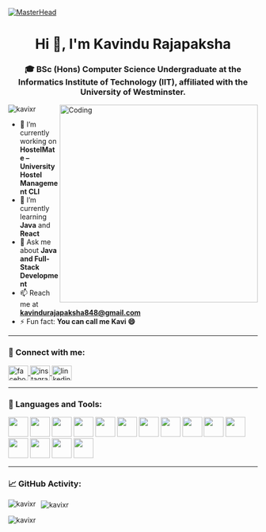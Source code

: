 [![MasterHead](https://firebasestorage.googleapis.com/v0/b/flexi-coding.appspot.com/o/dempgi7-520f8d5f-63d4-4453-8822-dbc149ae27f8.gif?alt=media&token=91c0c7b2-93c3-4029-b011-1a8703c5730d)](https://github.com/kavixr)

<h1 align="center">Hi 👋, I'm Kavindu Rajapaksha</h1>
<h3 align="center">🎓 BSc (Hons) Computer Science Undergraduate at the Informatics Institute of Technology (IIT), affiliated with the University of Westminster.</h3>

<img align="right" alt="Coding" width="400" src="https://cdn.dribbble.com/users/1162077/screenshots/3848914/programmer.gif">

<p align="left">
  <img src="https://komarev.com/ghpvc/?username=kavixr&label=Profile%20views&color=0e75b6&style=flat" alt="kavixr" />
</p>

- 🔭 I’m currently working on **HostelMate – University Hostel Management CLI**  
- 🌱 I’m currently learning **Java** and **React**  
- 💬 Ask me about **Java and Full-Stack Development**  
- 📫 Reach me at **kavindurajapaksha848@gmail.com**  
- ⚡ Fun fact: **You can call me Kavi 😄**

---

<h3 align="left">🤝 Connect with me:</h3>
<p align="left">
<a href="https://facebook.com/kavindurajapaksha" target="blank">
  <img align="center" src="https://raw.githubusercontent.com/rahuldkjain/github-profile-readme-generator/master/src/images/icons/Social/facebook.svg" alt="facebook" height="30" width="40" />
</a>
<a href="https://instagram.com/kavix_r" target="blank">
  <img align="center" src="https://raw.githubusercontent.com/rahuldkjain/github-profile-readme-generator/master/src/images/icons/Social/instagram.svg" alt="instagram" height="30" width="40" />
</a>
<a href="https://www.linkedin.com/in/kavindu-rajapaksha-7a17a0213/" target="blank">
  <img align="center" src="https://raw.githubusercontent.com/rahuldkjain/github-profile-readme-generator/master/src/images/icons/Social/linked-in-alt.svg" alt="linkedin" height="30" width="40" />
</a>
</p>

---

<h3 align="left">🧠 Languages and Tools:</h3>
<p align="left">
  <a href="https://www.w3.org/html/" target="_blank"><img src="https://cdn.jsdelivr.net/gh/devicons/devicon/icons/html5/html5-original.svg" width="40" height="40"/></a>
  <a href="https://www.w3schools.com/css/" target="_blank"><img src="https://cdn.jsdelivr.net/gh/devicons/devicon/icons/css3/css3-original.svg" width="40" height="40"/></a>
  <a href="https://developer.mozilla.org/en-US/docs/Web/JavaScript" target="_blank"><img src="https://cdn.jsdelivr.net/gh/devicons/devicon/icons/javascript/javascript-original.svg" width="40" height="40"/></a>
  <a href="https://reactjs.org/" target="_blank"><img src="https://cdn.jsdelivr.net/gh/devicons/devicon/icons/react/react-original.svg" width="40" height="40"/></a>
  <a href="https://nodejs.org/" target="_blank"><img src="https://cdn.jsdelivr.net/gh/devicons/devicon/icons/nodejs/nodejs-original.svg" width="40" height="40"/></a>
  <a href="https://spring.io/" target="_blank"><img src="https://www.vectorlogo.zone/logos/springio/springio-icon.svg" width="40" height="40"/></a>
  <a href="https://www.java.com/" target="_blank"><img src="https://cdn.jsdelivr.net/gh/devicons/devicon/icons/java/java-original.svg" width="40" height="40"/></a>
  <a href="https://www.mysql.com/" target="_blank"><img src="https://cdn.jsdelivr.net/gh/devicons/devicon/icons/mysql/mysql-original.svg" width="40" height="40"/></a>
  <a href="https://www.mongodb.com/" target="_blank"><img src="https://cdn.jsdelivr.net/gh/devicons/devicon/icons/mongodb/mongodb-original.svg" width="40" height="40"/></a>
  <a href="https://postman.com/" target="_blank"><img src="https://www.vectorlogo.zone/logos/getpostman/getpostman-icon.svg" width="40" height="40"/></a>
  <a href="https://git-scm.com/" target="_blank"><img src="https://cdn.jsdelivr.net/gh/devicons/devicon/icons/git/git-original.svg" width="40" height="40"/></a>
  <a href="https://flutter.dev/" target="_blank"><img src="https://www.vectorlogo.zone/logos/flutterio/flutterio-icon.svg" width="40" height="40"/></a>
  <a href="https://dart.dev/" target="_blank"><img src="https://www.vectorlogo.zone/logos/dartlang/dartlang-icon.svg" width="40" height="40"/></a>
  <a href="https://www.figma.com/" target="_blank"><img src="https://cdn.jsdelivr.net/gh/devicons/devicon/icons/figma/figma-original.svg" width="40" height="40"/></a>
  <a href="https://www.adobe.com/in/products/illustrator.html" target="_blank"><img src="https://cdn.jsdelivr.net/gh/devicons/devicon/icons/illustrator/illustrator-plain.svg" width="40" height="40"/></a>
</p>

---

<h3 align="left">📈 GitHub Activity:</h3>



<p>
  <img align="left" src="https://github-readme-stats.vercel.app/api/top-langs?username=kavixr&show_icons=true&locale=en&layout=compact&theme=tokyonight" alt="kavixr" />
</p>

<p>&nbsp;
  <img align="center" src="https://github-readme-stats.vercel.app/api?username=kavixr&show_icons=true&locale=en&theme=tokyonight" alt="kavixr" />
</p>

<p>
  <img align="center" src="https://github-readme-streak-stats.herokuapp.com/?user=kavixr&theme=tokyonight" alt="kavixr" />
</p>
